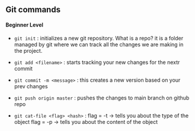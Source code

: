 ## Git commands

#### Beginner Level

- `git init` : initializes a new git repository. What is a repo? 
it is a folder managed by git where we can track all the changes we are making in the project.

- `git add <filename>` : starts tracking your new changes for the nextr commit

- `git commit -m <message>` : this creates a new version based on your prev changes

- `git push origin master` : pushes the changes to main branch on github repo

- `git cat-file <flag> <hash>` : flag = -t -> tells you about the type of the object
                                 flag = -p -> tells you about the content of the object